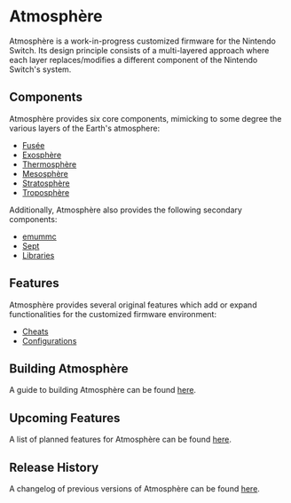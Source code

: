 # Atmosphère
Atmosphère is a work-in-progress customized firmware for the Nintendo Switch. Its design principle consists of a multi-layered approach where each layer replaces/modifies a different component of the Nintendo Switch's system.

## Components
Atmosphère provides six core components, mimicking to some degree the various layers of the Earth's atmosphere:
+ [Fusée](components/fusee.md)
+ [Exosphère](components/exosphere.md)
+ [Thermosphère](components/thermosphere.md)
+ [Mesosphère](components/mesosphere.md)
+ [Stratosphère](components/stratosphere.md)
+ [Troposphère](components/troposphere.md)

Additionally, Atmosphère also provides the following secondary components:
+ [emummc](components/emummc.md)
+ [Sept](components/sept.md)
+ [Libraries](components/libraries.md)

## Features
Atmosphère provides several original features which add or expand functionalities for the customized firmware environment:
+ [Cheats](features/cheats.md)
+ [Configurations](features/configurations.md)

## Building Atmosphère
A guide to building Atmosphère can be found [here](building.md).

## Upcoming Features
A list of planned features for Atmosphère can be found [here](roadmap.md).

## Release History
A changelog of previous versions of Atmosphère can be found [here](changelog.md).
